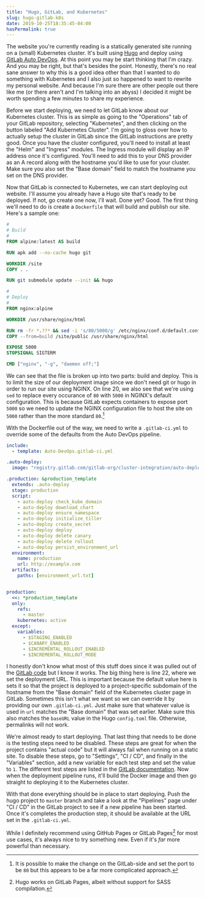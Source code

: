```yaml
---
title: "Hugo, GitLab, and Kubernetes"
slug: hugo-gitlab-k8s
date: 2019-10-25T18:35:45-04:00
hasPermalink: true
---
```


The website you're currently reading is a statically generated site running on a
(small) Kubernetes cluster. It's built using [Hugo][hugo] and deploy
using [GitLab Auto DevOps][gitlab-auto-devops]. At this point you may be start
thinking that I'm crazy. And you may be right, but that's besides the
point. Honestly, there's no real sane answer to why this is a good idea other
than that I wanted to do something with Kubernetes and I also just so happened
to want to rewrite my personal website. And because I'm sure there are other
people out there like me (or there aren't and I'm talking into an abyss) I
decided it might be worth spending a few minutes to share my experience.

Before we start deploying, we need to let GitLab know about our Kubernetes
cluster. This is as simple as going to the "Operations" tab of your GitLab
repository, selecting "Kubernetes", and then clicking on the button labeled "Add
Kubernetes Cluster". I'm going to gloss over how to actually setup the cluster
in GitLab since the GitLab instructions are pretty good. Once you have the
cluster configured, you'll need to install at least the "Helm" and "Ingress"
modules. The Ingress module will display an IP address once it's
configured. You'll need to add this to your DNS provider as an A record along
with the hostname you'd like to use for your cluster. Make sure you also set the
"Base domain" field to match the hostname you set on the DNS provider.

Now that GitLab is connected to Kubernetes, we can start deploying out
website. I'll assume you already have a Hugo site that's ready to be
deployed. If not, go create one now, I'll wait. Done yet? Good. The first thing
we'll need to do is create a `Dockerfile` that will build and publish our
site. Here's a sample one:

```dockerfile
#
# Build
#
FROM alpine:latest AS build

RUN apk add --no-cache hugo git

WORKDIR /site
COPY . .

RUN git submodule update --init && hugo

#
# Deploy
#
FROM nginx:alpine

WORKDIR /usr/share/nginx/html

RUN rm -fr *.??* && sed -i 's/80/5000/g' /etc/nginx/conf.d/default.conf
COPY --from=build /site/public /usr/share/nginx/html

EXPOSE 5000
STOPSIGNAL SIGTERM

CMD ["nginx", "-g", "daemon off;"]
```

We can see that the file is broken up into two parts: build and deploy. This is
to limit the size of our deployment image since we don't need git or hugo in
order to run our site using NGINX. On line 20, we also see that we're using
`sed` to replace every occurance of `80` with `5000` in NGINX's default
configuration. This is because GitLab expects containers to expose port `5000`
so we need to update the NGINX configuration file to host the site on `5000`
rather than the more standard `80`.[^1]

With the Dockerfile out of the way, we need to write a `.gitlab-ci.yml` to
override some of the defaults from the Auto DevOps pipeline.

```yaml
include:
  - template: Auto-DevOps.gitlab-ci.yml

.auto-deploy:
  image: "registry.gitlab.com/gitlab-org/cluster-integration/auto-deploy-image:v0.1.0"

.production: &production_template
  extends: .auto-deploy
  stage: production
  script:
    - auto-deploy check_kube_domain
    - auto-deploy download_chart
    - auto-deploy ensure_namespace
    - auto-deploy initialize_tiller
    - auto-deploy create_secret
    - auto-deploy deploy
    - auto-deploy delete canary
    - auto-deploy delete rollout
    - auto-deploy persist_environment_url
  environment:
    name: production
    url: http://example.com
  artifacts:
    paths: [environment_url.txt]


production:
  <<: *production_template
  only:
    refs:
      - master
    kubernetes: active
  except:
    variables:
      - $STAGING_ENABLED
      - $CANARY_ENABLED
      - $INCREMENTAL_ROLLOUT_ENABLED
      - $INCREMENTAL_ROLLOUT_MODE
```

I honestly don't know what most of this stuff does since it was pulled out of
the [GitLab code][gitlab-code] but I know it works. The big thing here is line
22, where we set the deployment URL. This is important because the default value
here is sets it so that the project is deployed to a project-specific subdomain
of the hostname from the "Base domain" field of the Kubernetes cluster page in
GitLab. Sometimes this isn't what we want so we can override it by providing our
own `.gitlab-ci.yml`. Just make sure that whatever value is used in `url`
matches the "Base domain" that was set earlier. Make sure this also matches the
`baseURL` value in the Hugo `config.toml` file. Otherwise, permalinks will not
work.

We're almost ready to start deploying. That last thing that needs to be done is
the testing steps need to be disabled. These steps are great for when the
project contains "actual code" but it will always fail when running on a static
site. To disable these steps, go to "Settings", "CI / CD", and finally in the
"Variables" section, add a new variable for each test step and set the value to
`1`. The different test steps are listed in
the [GitLab documentation][gitlab-test-overrides]. Now when the deployment
pipeline runs, it'll build the Docker image and then go straight to deploying it
to the Kubernetes cluster.

With that done everything should be in place to start deploying. Push the hugo
project to `master` branch and take a look at the "Pipelines" page under "CI /
CD" in the GitLab project to see if a new pipeline has been started. Once it's
completes the production step, it should be available at the URL set in the
`.gitlab-ci.yml`.

While I definitely recommend using GitHub Pages or GitLab Pages[^2] for most use
cases, it's always nice to try something new. Even if it's *far* more powerful
than necessary.

[^1]: It is possible to make the change on the GitLab-side and set the port to be `80` but this appears to be a far more complicated approach.
[^2]: Hugo works on GitLab Pages, albeit without support for SASS compilation.

[hugo]: https://gohugo.io/
[gitlab-auto-devops]: https://about.gitlab.com/product/auto-devops
[gitlab-code]: https://gitlab.com/gitlab-org/gitlab/blob/60ecd1733a1af1660843fa6a0d3194fc015b58e0/lib/gitlab/ci/templates/Jobs/Deploy.gitlab-ci.yml
[gitlab-test-overrides]: https://docs.gitlab.com/ee/topics/autodevops/#disable-jobs
